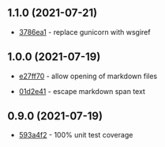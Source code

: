 ## 1.1.0 (2021-07-21)

- [3786ea1](https://github.com/craigahobbs/markdown-up-py/commit/3786ea1) - replace gunicorn with wsgiref

## 1.0.0 (2021-07-19)

- [e27ff70](https://github.com/craigahobbs/markdown-up-py/commit/e27ff70) - allow opening of markdown files

- [01d2e41](https://github.com/craigahobbs/markdown-up-py/commit/01d2e41) - escape markdown span text

## 0.9.0 (2021-07-19)

- [593a4f2](https://github.com/craigahobbs/markdown-up-py/commit/593a4f2) - 100% unit test coverage
